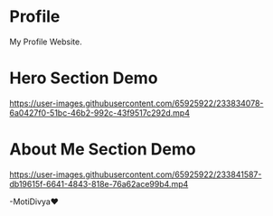 # Profile
My Profile Website.

# Hero Section Demo



https://user-images.githubusercontent.com/65925922/233834078-6a0427f0-51bc-46b2-992c-43f9517c292d.mp4

# About Me Section Demo



https://user-images.githubusercontent.com/65925922/233841587-db19615f-6641-4843-818e-76a62ace99b4.mp4


-MotiDivya❤️
